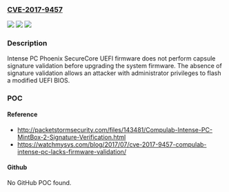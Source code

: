 ### [CVE-2017-9457](https://cve.mitre.org/cgi-bin/cvename.cgi?name=CVE-2017-9457)
![](https://img.shields.io/static/v1?label=Product&message=n%2Fa&color=blue)
![](https://img.shields.io/static/v1?label=Version&message=n%2Fa&color=blue)
![](https://img.shields.io/static/v1?label=Vulnerability&message=n%2Fa&color=brighgreen)

### Description

Intense PC Phoenix SecureCore UEFI firmware does not perform capsule signature validation before upgrading the system firmware. The absence of signature validation allows an attacker with administrator privileges to flash a modified UEFI BIOS.

### POC

#### Reference
- http://packetstormsecurity.com/files/143481/Compulab-Intense-PC-MintBox-2-Signature-Verification.html
- https://watchmysys.com/blog/2017/07/cve-2017-9457-compulab-intense-pc-lacks-firmware-validation/

#### Github
No GitHub POC found.

